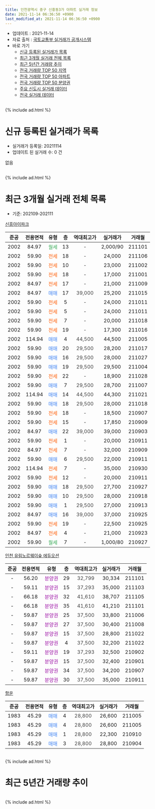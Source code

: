 ```yaml
---
title: 인천광역시 중구 신흥동3가 아파트 실거래 정보
date: 2021-11-14 06:36:50 +0900
last_modified_at: 2021-11-14 06:36:50 +0900
---
```


* 업데이트 : 2021-11-14
* 자료 출처 : [국토교통부 실거래가 공개시스템](http://rt.molit.go.kr)
* 바로 가기
    * [신규 등록된 실거래가 목록](#신규-등록된-실거래가-목록)
    * [최근 3개월 실거래 전체 목록](#최근-3개월-실거래-전체-목록)
    * [최근 5년간 거래량 추이](#최근-5년간-거래량-추이)
    * [전국 거래량 TOP 50 지역](https://inasie.github.io/apt-trade-info/최근-3개월-전국에서-가장-거래가-많이-발생한-지역)
    * [전국 거래량 TOP 50 아파트](https://inasie.github.io/apt-trade-info/최근-3개월-전국에서-가장-거래가-많이-발생한-아파트)
    * [전국 거래량 TOP 50 분양권](https://inasie.github.io/apt-trade-info/최근-3개월-전국에서-가장-거래가-많이-발생한-분양권)
    * [주요 신도시 실거래 데이터](https://inasie.github.io/apt-trade-info/주요-신도시)
    * [전국 실거래 데이터](https://inasie.github.io/apt-trade-info/전국)
<br>
{% include ad.html %}
<br>

# 신규 등록된 실거래가 목록
* 실거래가 등록일: 20211114
* 업데이트 된 실거래 수: 0 건

없음

<br>
{% include ad.html %}
<br>

# 최근 3개월 실거래 전체 목록
* 기준: 202109-202111


[신흥아이파크](https://search.naver.com/search.naver?query=%EC%9D%B8%EC%B2%9C%EA%B4%91%EC%97%AD%EC%8B%9C+%EC%A4%91%EA%B5%AC+%EC%8B%A0%ED%9D%A5%EB%8F%993%EA%B0%80+%EC%8B%A0%ED%9D%A5%EC%95%84%EC%9D%B4%ED%8C%8C%ED%81%AC)

|준공|전용면적|유형|층|역대최고가|실거래가|거래월|
|:---:|:---:|:---:|:---:|:---:|:---:|:---:|
|2002|84.97|<span style="color:#34a853">월세</span>|13|<span style="color:#444444">-</span>|2,000/90|211101|
|2002|59.90|<span style="color:#ff5a00">전세</span>|18|<span style="color:#444444">-</span>|24,000|211106|
|2002|59.90|<span style="color:#ff5a00">전세</span>|10|<span style="color:#444444">-</span>|23,000|211002|
|2002|59.90|<span style="color:#ff5a00">전세</span>|18|<span style="color:#444444">-</span>|17,000|211001|
|2002|84.97|<span style="color:#ff5a00">전세</span>|17|<span style="color:#444444">-</span>|21,000|211009|
|2002|84.97|<span style="color:#4285f3">매매</span>|17|<span style="color:#444444">39,000</span>|25,200|211015|
|2002|59.90|<span style="color:#ff5a00">전세</span>|5|<span style="color:#444444">-</span>|24,000|211011|
|2002|59.90|<span style="color:#ff5a00">전세</span>|5|<span style="color:#444444">-</span>|24,000|211011|
|2002|59.90|<span style="color:#ff5a00">전세</span>|7|<span style="color:#444444">-</span>|20,000|211018|
|2002|59.90|<span style="color:#ff5a00">전세</span>|19|<span style="color:#444444">-</span>|17,300|211016|
|2002|114.94|<span style="color:#4285f3">매매</span>|4|<span style="color:#444444">44,500</span>|44,500|211005|
|2002|59.90|<span style="color:#4285f3">매매</span>|20|<span style="color:#444444">29,500</span>|28,200|211017|
|2002|59.90|<span style="color:#4285f3">매매</span>|16|<span style="color:#444444">29,500</span>|28,000|211027|
|2002|59.90|<span style="color:#4285f3">매매</span>|19|<span style="color:#444444">29,500</span>|29,500|211004|
|2002|59.90|<span style="color:#ff5a00">전세</span>|22|<span style="color:#444444">-</span>|18,900|211028|
|2002|59.90|<span style="color:#4285f3">매매</span>|7|<span style="color:#444444">29,500</span>|28,700|211007|
|2002|114.94|<span style="color:#4285f3">매매</span>|14|<span style="color:#444444">44,500</span>|44,300|211021|
|2002|59.90|<span style="color:#4285f3">매매</span>|18|<span style="color:#444444">29,500</span>|28,000|211018|
|2002|59.90|<span style="color:#ff5a00">전세</span>|18|<span style="color:#444444">-</span>|18,500|210907|
|2002|59.90|<span style="color:#ff5a00">전세</span>|15|<span style="color:#444444">-</span>|17,850|210909|
|2002|84.97|<span style="color:#4285f3">매매</span>|22|<span style="color:#444444">39,000</span>|39,000|210903|
|2002|59.90|<span style="color:#ff5a00">전세</span>|1|<span style="color:#444444">-</span>|20,000|210911|
|2002|84.97|<span style="color:#ff5a00">전세</span>|7|<span style="color:#444444">-</span>|32,000|210909|
|2002|59.90|<span style="color:#4285f3">매매</span>|6|<span style="color:#444444">29,500</span>|22,000|210911|
|2002|114.94|<span style="color:#ff5a00">전세</span>|7|<span style="color:#444444">-</span>|35,000|210930|
|2002|59.90|<span style="color:#ff5a00">전세</span>|12|<span style="color:#444444">-</span>|20,000|210911|
|2002|59.90|<span style="color:#4285f3">매매</span>|18|<span style="color:#444444">29,500</span>|27,700|210927|
|2002|59.90|<span style="color:#4285f3">매매</span>|10|<span style="color:#444444">29,500</span>|28,000|210918|
|2002|59.90|<span style="color:#4285f3">매매</span>|1|<span style="color:#444444">29,500</span>|27,000|210913|
|2002|84.97|<span style="color:#4285f3">매매</span>|16|<span style="color:#444444">39,000</span>|37,000|210925|
|2002|59.90|<span style="color:#ff5a00">전세</span>|19|<span style="color:#444444">-</span>|22,500|210925|
|2002|84.97|<span style="color:#ff5a00">전세</span>|4|<span style="color:#444444">-</span>|21,000|210923|
|2002|59.90|<span style="color:#34a853">월세</span>|7|<span style="color:#444444">-</span>|1,000/80|210927|

[인천 유림노르웨이숲 에듀오션](https://search.naver.com/search.naver?query=%EC%9D%B8%EC%B2%9C%EA%B4%91%EC%97%AD%EC%8B%9C+%EC%A4%91%EA%B5%AC+%EC%8B%A0%ED%9D%A5%EB%8F%993%EA%B0%80+%EC%9D%B8%EC%B2%9C+%EC%9C%A0%EB%A6%BC%EB%85%B8%EB%A5%B4%EC%9B%A8%EC%9D%B4%EC%88%B2+%EC%97%90%EB%93%80%EC%98%A4%EC%85%98)

|준공|전용면적|유형|층|역대최고가|실거래가|거래월|
|:---:|:---:|:---:|:---:|:---:|:---:|:---:|
|-|56.20|<span style="color:#9C11A5">분양권</span>|29|<span style="color:#444444">32,799</span>|30,334|211101|
|-|59.11|<span style="color:#9C11A5">분양권</span>|15|<span style="color:#444444">37,293</span>|35,000|211103|
|-|66.18|<span style="color:#9C11A5">분양권</span>|32|<span style="color:#444444">41,610</span>|38,707|211105|
|-|66.18|<span style="color:#9C11A5">분양권</span>|35|<span style="color:#444444">41,610</span>|41,210|211101|
|-|59.87|<span style="color:#9C11A5">분양권</span>|25|<span style="color:#444444">37,500</span>|33,800|211006|
|-|59.87|<span style="color:#9C11A5">분양권</span>|27|<span style="color:#444444">37,500</span>|30,400|211008|
|-|59.87|<span style="color:#9C11A5">분양권</span>|15|<span style="color:#444444">37,500</span>|28,800|211022|
|-|59.87|<span style="color:#9C11A5">분양권</span>|4|<span style="color:#444444">37,500</span>|32,200|211022|
|-|59.11|<span style="color:#9C11A5">분양권</span>|19|<span style="color:#444444">37,293</span>|32,500|210902|
|-|59.87|<span style="color:#9C11A5">분양권</span>|15|<span style="color:#444444">37,500</span>|32,400|210901|
|-|59.87|<span style="color:#9C11A5">분양권</span>|34|<span style="color:#444444">37,500</span>|34,200|210907|
|-|59.87|<span style="color:#9C11A5">분양권</span>|30|<span style="color:#444444">37,500</span>|35,000|210911|


<script async src="//pagead2.googlesyndication.com/pagead/js/adsbygoogle.js"></script>
<!-- 기본 -->
<ins class="adsbygoogle"
     style="display:block"
     data-ad-client="ca-pub-2446590836940007"
     data-ad-slot="1659523306"
     data-ad-format="auto"
     data-full-width-responsive="true"></ins>
<script>
(adsbygoogle = window.adsbygoogle || []).push({});
</script>


[항운](https://search.naver.com/search.naver?query=%EC%9D%B8%EC%B2%9C%EA%B4%91%EC%97%AD%EC%8B%9C+%EC%A4%91%EA%B5%AC+%EC%8B%A0%ED%9D%A5%EB%8F%993%EA%B0%80+%ED%95%AD%EC%9A%B4)

|준공|전용면적|유형|층|역대최고가|실거래가|거래월|
|:---:|:---:|:---:|:---:|:---:|:---:|:---:|
|1983|45.29|<span style="color:#4285f3">매매</span>|4|<span style="color:#444444">28,800</span>|26,600|211005|
|1983|45.29|<span style="color:#4285f3">매매</span>|4|<span style="color:#444444">28,800</span>|26,600|211005|
|1983|45.29|<span style="color:#4285f3">매매</span>|1|<span style="color:#444444">28,800</span>|22,300|210910|
|1983|45.29|<span style="color:#4285f3">매매</span>|3|<span style="color:#444444">28,800</span>|28,800|210904|


<br>
{% include ad.html %}
<br>

# 최근 5년간 거래량 추이


<div style="width:100%;">
    <canvas id="deal_progress" height="200"></canvas>
</div>

<script>
new Chart(document.getElementById("deal_progress"), {
    type: 'line',
    data: {
        labels: ['201611','201612','201701','201702','201703','201704','201705','201706','201707','201708','201709','201710','201711','201712','201801','201802','201803','201804','201805','201806','201807','201808','201809','201810','201811','201812','201901','201902','201903','201904','201905','201906','201907','201908','201909','201910','201911','201912','202001','202002','202003','202004','202005','202006','202007','202008','202009','202010','202011','202012','202101','202102','202103','202104','202105','202106','202107','202108','202109','202110','202111'],
        datasets: [{
            label: '매매',
            pointRadius: 1,
            data: [15, 11, 10, 15, 18, 10, 14, 18, 13, 21, 22, 7, 11, 15, 12, 8, 6, 9, 7, 11, 6, 15, 5, 11, 9, 6, 5, 7, 15, 4, 9, 11, 8, 12, 10, 12, 13, 13, 27, 16, 38, 27, 18, 34, 26, 13, 18, 19, 20, 27, 35, 34, 40, 56, 72, 21, 28, 19, 12, 14, 4],
            borderColor: "rgba(255, 201, 14, 1)",
            backgroundColor: "rgba(255, 201, 14, 0.5)",
            fill: false,
            lineTension: 0
        },{
            label: '전월세',
            pointRadius: 1,
            data: [17, 11, 6, 13, 9, 7, 12, 7, 9, 15, 5, 11, 4, 6, 6, 4, 9, 8, 5, 10, 8, 15, 9, 7, 9, 8, 12, 5, 5, 7, 11, 7, 7, 10, 11, 9, 7, 11, 8, 9, 3, 11, 15, 12, 5, 6, 10, 8, 8, 4, 1, 9, 12, 18, 23, 17, 8, 20, 9, 8, 2],
            borderColor: "rgba(0, 141, 185, 1)",
            backgroundColor: "rgba(0, 141, 185, 0.5)",
            fill: false,
            lineTension: 0
        }
        ]
    },
    options: {
        responsive: true,
        title: {
            display: false
        },
        tooltips: {
            mode: 'index',
            intersect: false
        },
        hover: {
            mode: 'nearest',
            intersect: true
        },
        scales: {
            xAxes: [{
                display: true,
                scaleLabel: {
                    display: true,
                    labelString: '년/월'
                }
            }],
            yAxes: [{
                display: true,
                ticks: {
                    suggestedMin: 0,
                },
                scaleLabel: {
                    display: true,
                    labelString: '실거래 수'
                }
            }]
        }
    }
});

</script>


<br>
{% include ad.html %}
<br>

